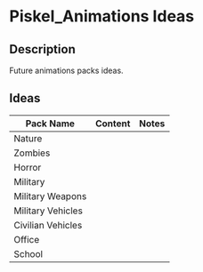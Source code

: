 # Piskel_Animations Ideas

## Description
Future animations packs ideas.

## Ideas
| Pack Name | Content | Notes  |
| --------- |:-------:| ------:|
| Nature |         |        |
| Zombies |  |  |
| Horror |  |  |
| Military |  |  |
| Military Weapons |  |  |
| Military Vehicles |  |  |
| Civilian Vehicles |  |  |
| Office |  |  |
| School |  |  |
